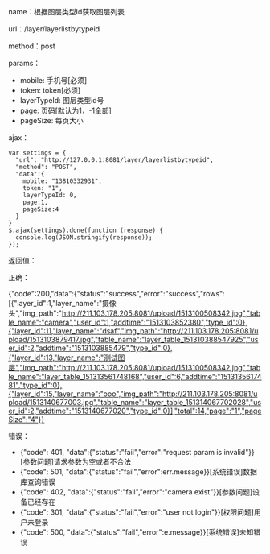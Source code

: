 name：根据图层类型Id获取图层列表

url：/layer/layerlistbytypeid

method：post

params：

* mobile: 手机号[必须]
* token: token[必须]
* layerTypeId: 图层类型id号
* page: 页码[默认为1，-1全部]
* pageSize: 每页大小

ajax：

```
var settings = {
  "url": "http://127.0.0.1:8081/layer/layerlistbytypeid",
  "method": "POST",
  "data":{
    mobile: "13810332931",
    token: "1",
    layerTypeId: 0,
    page:1,
    pageSize:4
  }
}
$.ajax(settings).done(function (response) {
  console.log(JSON.stringify(response));
});

```

返回值：

正确：

{"code":200,"data":{"status":"success","error":"success","rows":[{"layer_id":1,"layer_name":"摄像头","img_path":"http://211.103.178.205:8081/upload/1513100508342.jpg","table_name":"camera","user_id":1,"addtime":"1513103852380","type_id":0},{"layer_id":11,"layer_name":"dsaf","img_path":"http://211.103.178.205:8081/upload/1513103879417.jpg","table_name":"layer_table_151310388547925","user_id":2,"addtime":"1513103885479","type_id":0},{"layer_id":13,"layer_name":"测试图层","img_path":"http://211.103.178.205:8081/upload/1513100508342.jpg","table_name":"layer_table_151313561748168","user_id":6,"addtime":"1513135617481","type_id":0},{"layer_id":15,"layer_name":"ooo","img_path":"http://211.103.178.205:8081/upload/1513140677003.jpg","table_name":"layer_table_151314067702028","user_id":2,"addtime":"1513140677020","type_id":0}],"total":14,"page":"1","pageSize":"4"}}

错误：

* {"code": 401, "data":{"status":"fail","error":"request param is invalid"}} [参数问题]请求参数为空或者不合法
* {"code": 501, "data":{"status":"fail","error":err.message}}[系统错误]数据库查询错误
* {"code": 402, "data":{"status":"fail","error":"camera exist"}}[参数问题]设备已经存在
* {"code": 301, "data":{"status":"fail","error":"user not login"}}[权限问题]用户未登录
* {"code": 500, "data":{"status":"fail","error":e.message}}[系统错误]未知错误
